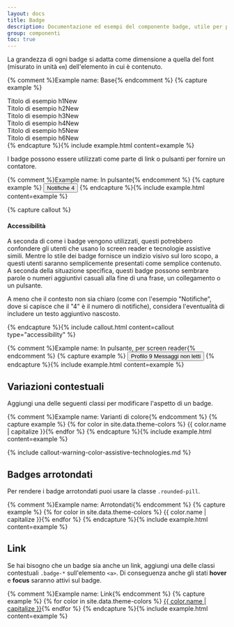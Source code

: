 ```yaml
---
layout: docs
title: Badge
description: Documentazione ed esempi del componente badge, utile per piccoli contatori ed etichette.
group: componenti
toc: true
---
```


La grandezza di ogni badge si adatta come dimensione a quella del font (misurato in unità `em`) dell'elemento in cui è contenuto.

{% comment %}Example name: Base{% endcomment %}
{% capture example %}
<div class="h1">Titolo di esempio h1<span class="badge bg-secondary">New</span></div>
<div class="h2">Titolo di esempio h2<span class="badge bg-secondary">New</span></div>
<div class="h3">Titolo di esempio h3<span class="badge bg-secondary">New</span></div>
<div class="h4">Titolo di esempio h4<span class="badge bg-secondary">New</span></div>
<div class="h5">Titolo di esempio h5<span class="badge bg-secondary">New</span></div>
<div class="h6">Titolo di esempio h6<span class="badge bg-secondary">New</span></div>
{% endcapture %}{% include example.html content=example %}

I badge possono essere utilizzati come parte di link o pulsanti per fornire un contatore.

{% comment %}Example name: In pulsante{% endcomment %}
{% capture example %}
<button type="button" class="btn btn-primary">
Notifiche <span class="badge bg-secondary">4</span>
</button>
{% endcapture %}{% include example.html content=example %}

{% capture callout %}

#### Accessibilità

A seconda di come i badge vengono utilizzati, questi potrebbero confondere gli utenti che usano lo screen reader e tecnologie assistive simili. Mentre lo stile dei badge fornisce un indizio visivo sul loro scopo, a questi utenti saranno semplicemente presentati come semplice contenuto. A seconda della situazione specifica, questi badge possono sembrare parole o numeri aggiuntivi casuali alla fine di una frase, un collegamento o un pulsante.

A meno che il contesto non sia chiaro (come con l'esempio "Notifiche", dove si capisce che il "4" è il numero di notifiche), considera l'eventualità di includere un testo aggiuntivo nascosto.

{% endcapture %}{% include callout.html content=callout type="accessibility" %}

{% comment %}Example name: In pulsante, per screen reader{% endcomment %}
{% capture example %}
<button type="button" class="btn btn-primary">
Profilo <span class="badge bg-secondary">9</span>
<span class="visually-hidden">Messaggi non letti</span>
</button>
{% endcapture %}{% include example.html content=example %}

## Variazioni contestuali

Aggiungi una delle seguenti classi per modificare l'aspetto di un badge.

{% comment %}Example name: Varianti di colore{% endcomment %}
{% capture example %}
{% for color in site.data.theme-colors %}
<span class="badge bg-{{ color.name }}">{{ color.name | capitalize }}</span>{% endfor %}
{% endcapture %}{% include example.html content=example %}

{% include callout-warning-color-assistive-technologies.md %}

## Badges arrotondati

Per rendere i badge arrotondati puoi usare la classe `.rounded-pill`.

{% comment %}Example name: Arrotondati{% endcomment %}
{% capture example %}
{% for color in site.data.theme-colors %}
<span class="badge rounded-pill bg-{{ color.name }}">{{ color.name | capitalize }}</span>{% endfor %}
{% endcapture %}{% include example.html content=example %}

## Link

Se hai bisogno che un badge sia anche un link, aggiungi una delle classi contestuali `.badge-*` sull'elemento `<a>`. Di conseguenza anche gli stati **hover** e **focus** saranno attivi sul badge.

{% comment %}Example name: Link{% endcomment %}
{% capture example %}
{% for color in site.data.theme-colors %}
<a href="#" class="badge bg-{{ color.name }}">{{ color.name | capitalize }}</a>{% endfor %}
{% endcapture %}{% include example.html content=example %}
